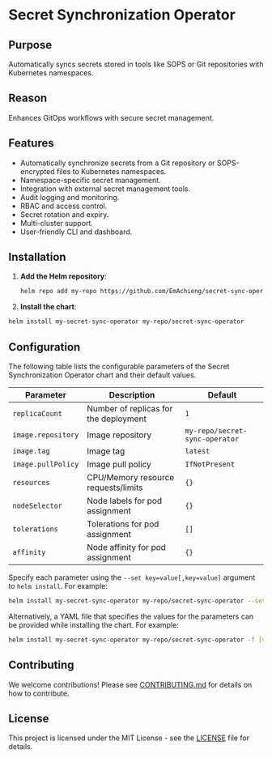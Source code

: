 # Secret Synchronization Operator

## Purpose

Automatically syncs secrets stored in tools like SOPS or Git repositories with Kubernetes namespaces.

## Reason

Enhances GitOps workflows with secure secret management.

## Features

- Automatically synchronize secrets from a Git repository or SOPS-encrypted files to Kubernetes namespaces.
- Namespace-specific secret management.
- Integration with external secret management tools.
- Audit logging and monitoring.
- RBAC and access control.
- Secret rotation and expiry.
- Multi-cluster support.
- User-friendly CLI and dashboard.

## Installation

1. **Add the Helm repository**:
   ```sh
   helm repo add my-repo https://github.com/EmAchieng/secret-sync-operator.git
   ```

2.  **Install the chart**:
 ```sh
helm install my-secret-sync-operator my-repo/secret-sync-operator
```

## Configuration

The following table lists the configurable parameters of the Secret Synchronization Operator chart and their default values.

| Parameter          | Description                          | Default                        |
|--------------------|--------------------------------------|--------------------------------|
| `replicaCount`     | Number of replicas for the deployment| `1`                            |
| `image.repository` | Image repository                     | `my-repo/secret-sync-operator` |
| `image.tag`        | Image tag                            | `latest`                       |
| `image.pullPolicy` | Image pull policy                    | `IfNotPresent`                 |
| `resources`        | CPU/Memory resource requests/limits  | `{}`                           |
| `nodeSelector`     | Node labels for pod assignment       | `{}`                           |
| `tolerations`      | Tolerations for pod assignment       | `[]`                           |
| `affinity`         | Node affinity for pod assignment     | `{}`                           |

Specify each parameter using the `--set key=value[,key=value]` argument to `helm install`. For example:

```sh
helm install my-secret-sync-operator my-repo/secret-sync-operator --set replicaCount=2
```
Alternatively, a YAML file that specifies the values for the parameters can be provided while installing the chart. For example:

```sh
helm install my-secret-sync-operator my-repo/secret-sync-operator -f [values.yaml](http://_vscodecontentref_/0)

```
## Contributing
We welcome contributions! Please see [CONTRIBUTING.md](CONTRIBUTING.md) for details on how to contribute.

## License
This project is licensed under the MIT License - see the [LICENSE](LICENSE) file for details.
